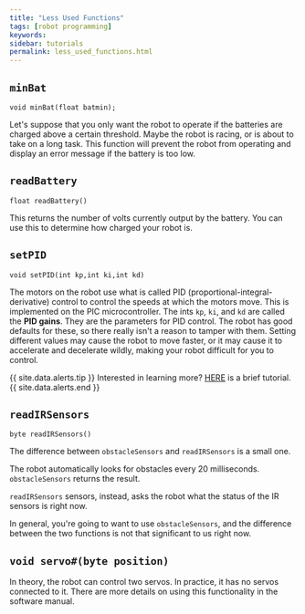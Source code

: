 ```yaml
---
title: "Less Used Functions"
tags: [robot programming]
keywords:
sidebar: tutorials
permalink: less_used_functions.html
---
```


## `minBat`

`void minBat(float batmin);`

Let's suppose that you only want the robot to operate if the batteries are charged above a certain threshold. Maybe the robot is racing, or is about to take on a long task. This function will prevent the robot from operating and display an error message if the battery is too low.

## `readBattery`

`float readBattery()`

This returns the number of volts currently output by the battery. You can use this to determine how charged your robot is.

## `setPID`

`void setPID(int kp,int ki,int kd)`

The motors on the robot use what is called PID (proportional-integral-derivative) control to control the speeds at which the motors move. This is implemented on the PIC microcontroller. The ints `kp`, `ki`, and `kd` are called the <b>PID gains</b>. They are the parameters for PID control. The robot has good defaults for these, so there really isn't a reason to tamper with them. Setting different values may cause the robot to move faster, or it may cause it to accelerate and decelerate wildly, making your robot difficult for you to control.

{{ site.data.alerts.tip }}
Interested in learning more? <a href="http://students.iitk.ac.in/roboclub/lectures/PID.pdf">HERE</a> is a brief tutorial.
{{ site.data.alerts.end }}

## `readIRSensors`

`byte readIRSensors()`

The difference between `obstacleSensors` and `readIRSensors` is a small one.

The robot automatically looks for obstacles every 20 milliseconds. `obstacleSensors` returns the result.

`readIRSensors` sensors, instead, asks the robot what the status of the IR sensors is right now.

In general, you're going to want to use `obstacleSensors`, and the difference between the two functions is not that significant to us right now.

## `void servo#(byte position)`

In theory, the robot can control two servos. In practice, it has no servos connected to it. There are more details on using this functionality in the software manual.
